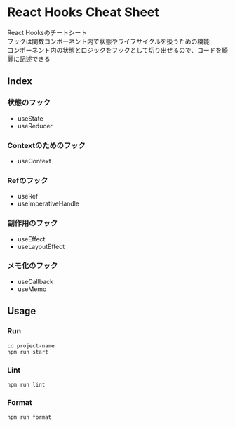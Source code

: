 # React Hooks Cheat Sheet

React Hooksのチートシート  
フックは関数コンポーネント内で状態やライフサイクルを扱うための機能  
コンポーネント内の状態とロジックをフックとして切り出せるので、コードを綺麗に記述できる

## Index

### 状態のフック

- useState
- useReducer

### Contextのためのフック

- useContext

### Refのフック
- useRef
- useImperativeHandle

### 副作用のフック

- useEffect
- useLayoutEffect

### メモ化のフック

- useCallback
- useMemo

## Usage

### Run

```bash
cd project-name
npm run start
```

### Lint

```bash
npm run lint
```

### Format

```bash
npm run format
```
